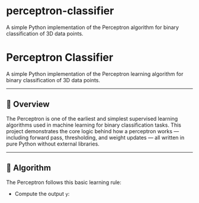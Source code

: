 # perceptron-classifier
A simple Python implementation of the Perceptron algorithm for binary classification of 3D data points.
# Perceptron Classifier

A simple Python implementation of the Perceptron learning algorithm for binary classification of 3D data points.

---

## 📌 Overview

The Perceptron is one of the earliest and simplest supervised learning algorithms used in machine learning for binary classification tasks. This project demonstrates the core logic behind how a perceptron works — including forward pass, thresholding, and weight updates — all written in pure Python without external libraries.

---

## 🧠 Algorithm

The Perceptron follows this basic learning rule:

- Compute the output `y`:
